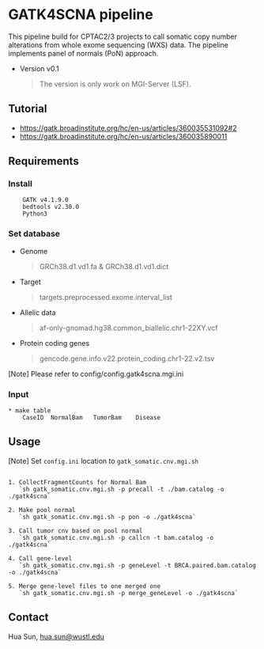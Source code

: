 GATK4SCNA pipeline
==================

This pipeline build for CPTAC2/3 projects to call somatic copy number alterations from  whole exome sequencing (WXS) data. The pipeline implements panel of normals (PoN) approach.


* Version v0.1
	
	> The version is only work on MGI-Server (LSF).


Tutorial
---------------
* https://gatk.broadinstitute.org/hc/en-us/articles/360035531092#2
* https://gatk.broadinstitute.org/hc/en-us/articles/360035890011

Requirements
-------------

### Install

```
	GATK v4.1.9.0
	bedtools v2.30.0
	Python3
```

### Set database

* Genome

	> GRCh38.d1.vd1.fa & GRCh38.d1.vd1.dict

* Target

	> targets.preprocessed.exome.interval_list
	
* Allelic data

	> af-only-gnomad.hg38.common_biallelic.chr1-22XY.vcf

* Protein coding genes

	> gencode.gene.info.v22.protein_coding.chr1-22.v2.tsv


[Note] Please refer to config/config.gatk4scna.mgi.ini


### Input

```
* make table
    CaseID	NormalBam	TumorBam	Disease

```



Usage
-------

[Note] Set `config.ini` location to `gatk_somatic.cnv.mgi.sh`

```

1. CollectFragmentCounts for Normal Bam
   `sh gatk_somatic.cnv.mgi.sh -p precall -t ./bam.catalog -o ./gatk4scna`
    
2. Make pool normal
   `sh gatk_somatic.cnv.mgi.sh -p pon -o ./gatk4scna`
    
3. Call tumor cnv based on pool normal
   `sh gatk_somatic.cnv.mgi.sh -p callcn -t bam.catalog -o ./gatk4scna`

4. Call gene-level
   `sh gatk_somatic.cnv.mgi.sh -p geneLevel -t BRCA.paired.bam.catalog -o ./gatk4scna`
    
5. Merge gene-level files to one merged one  
   `sh gatk_somatic.cnv.mgi.sh -p merge_geneLevel -o ./gatk4scna`

```




Contact
-------------
Hua Sun, <hua.sun@wustl.edu>

